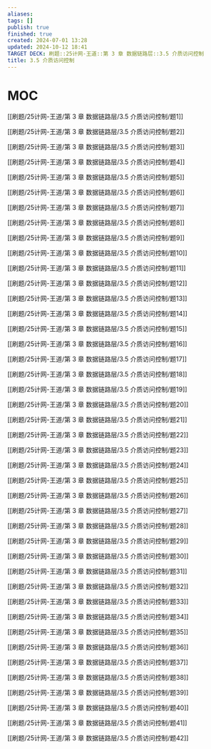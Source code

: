 ```yaml
---
aliases: 
tags: []
publish: true
finished: true
created: 2024-07-01 13:28
updated: 2024-10-12 18:41
TARGET DECK: 刷题::25计网-王道::第 3 章 数据链路层::3.5 介质访问控制
title: 3.5 介质访问控制
---
```

# MOC

[[刷题/25计网-王道/第 3 章 数据链路层/3.5 介质访问控制/题1]]

[[刷题/25计网-王道/第 3 章 数据链路层/3.5 介质访问控制/题2]]

[[刷题/25计网-王道/第 3 章 数据链路层/3.5 介质访问控制/题3]]

[[刷题/25计网-王道/第 3 章 数据链路层/3.5 介质访问控制/题4]]

[[刷题/25计网-王道/第 3 章 数据链路层/3.5 介质访问控制/题5]]

[[刷题/25计网-王道/第 3 章 数据链路层/3.5 介质访问控制/题6]]

[[刷题/25计网-王道/第 3 章 数据链路层/3.5 介质访问控制/题7]]

[[刷题/25计网-王道/第 3 章 数据链路层/3.5 介质访问控制/题8]]

[[刷题/25计网-王道/第 3 章 数据链路层/3.5 介质访问控制/题9]]

[[刷题/25计网-王道/第 3 章 数据链路层/3.5 介质访问控制/题10]]

[[刷题/25计网-王道/第 3 章 数据链路层/3.5 介质访问控制/题11]]

[[刷题/25计网-王道/第 3 章 数据链路层/3.5 介质访问控制/题12]]

[[刷题/25计网-王道/第 3 章 数据链路层/3.5 介质访问控制/题13]]

[[刷题/25计网-王道/第 3 章 数据链路层/3.5 介质访问控制/题14]]

[[刷题/25计网-王道/第 3 章 数据链路层/3.5 介质访问控制/题15]]

[[刷题/25计网-王道/第 3 章 数据链路层/3.5 介质访问控制/题16]]

[[刷题/25计网-王道/第 3 章 数据链路层/3.5 介质访问控制/题17]]

[[刷题/25计网-王道/第 3 章 数据链路层/3.5 介质访问控制/题18]]

[[刷题/25计网-王道/第 3 章 数据链路层/3.5 介质访问控制/题19]]

[[刷题/25计网-王道/第 3 章 数据链路层/3.5 介质访问控制/题20]]

[[刷题/25计网-王道/第 3 章 数据链路层/3.5 介质访问控制/题21]]

[[刷题/25计网-王道/第 3 章 数据链路层/3.5 介质访问控制/题22]]

[[刷题/25计网-王道/第 3 章 数据链路层/3.5 介质访问控制/题23]]

[[刷题/25计网-王道/第 3 章 数据链路层/3.5 介质访问控制/题24]]

[[刷题/25计网-王道/第 3 章 数据链路层/3.5 介质访问控制/题25]]

[[刷题/25计网-王道/第 3 章 数据链路层/3.5 介质访问控制/题26]]

[[刷题/25计网-王道/第 3 章 数据链路层/3.5 介质访问控制/题27]]

[[刷题/25计网-王道/第 3 章 数据链路层/3.5 介质访问控制/题28]]

[[刷题/25计网-王道/第 3 章 数据链路层/3.5 介质访问控制/题29]]

[[刷题/25计网-王道/第 3 章 数据链路层/3.5 介质访问控制/题30]]

[[刷题/25计网-王道/第 3 章 数据链路层/3.5 介质访问控制/题31]]

[[刷题/25计网-王道/第 3 章 数据链路层/3.5 介质访问控制/题32]]

[[刷题/25计网-王道/第 3 章 数据链路层/3.5 介质访问控制/题33]]

[[刷题/25计网-王道/第 3 章 数据链路层/3.5 介质访问控制/题34]]

[[刷题/25计网-王道/第 3 章 数据链路层/3.5 介质访问控制/题35]]

[[刷题/25计网-王道/第 3 章 数据链路层/3.5 介质访问控制/题36]]

[[刷题/25计网-王道/第 3 章 数据链路层/3.5 介质访问控制/题37]]

[[刷题/25计网-王道/第 3 章 数据链路层/3.5 介质访问控制/题38]]

[[刷题/25计网-王道/第 3 章 数据链路层/3.5 介质访问控制/题39]]

[[刷题/25计网-王道/第 3 章 数据链路层/3.5 介质访问控制/题40]]

[[刷题/25计网-王道/第 3 章 数据链路层/3.5 介质访问控制/题41]]

[[刷题/25计网-王道/第 3 章 数据链路层/3.5 介质访问控制/题42]]

